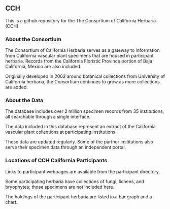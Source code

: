 ## CCH

This is a github repository for the  The Consortium of California Herbaria (CCH)	

### About the Consortium

The Consortium of California Herbaria serves as a gateway to information from California vascular plant specimens that are housed in participant herbaria. Records from the California Floristic Province portion of Baja California, Mexico are also included. 

Originally developed in 2003 around botanical collections from University of California herbaria, the Consortium continues to grow as more collections are added.

### About the Data

The database includes over 2 million specimen records from 35 institutions, all searchable through a single interface. 

The data included in this database represent an extract of the California vascular plant collections at participating institutions. 

These data are updated regularly. Some of the partner institutions also serve their specimen data through an independent portal. 

### Locations of CCH California Participants

Links to participant webpages are available from the participant directory. 

Some participating herbaria have collections of fungi, lichens, and bryophytes; those specimens are not included here. 

The holdings of the participant herbaria are listed in a bar graph and a chart. 
